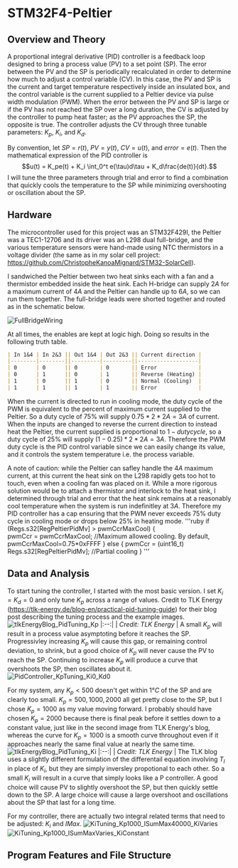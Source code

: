 # STM32F4-Peltier
## Overview and Theory
A proportional integral derivative (PID) controller is a feedback loop designed to bring a process value (PV) to a set point (SP). The error between the PV and the SP is periodically recalculated in order to determine how much to adjust a control variable (CV). In this case, the PV and SP is the current and target temperature respectively inside an insulated box, and the control variable is the current supplied to a Peltier device via pulse width modulation (PWM). When the error between the PV and SP is large or if the PV has not reached the SP over a long duration, the CV is adjusted by the controller to pump heat faster; as the PV approaches the SP, the opposite is true. The controller adjusts the CV through three tunable parameters: $K_p,$ $K_i,$ and $K_d.$

By convention, let $SP=r(t),$ $PV=y(t),$ $CV=u(t),$ and $error=e(t).$ Then the mathematical expression of the PID controller is 
$$u(t) = K_pe(t) + K_i \int_0^t e(\tau)d\tau + K_d\frac{de(t)}{dt}.$$
I will tune the three parameters through trial and error to find a combination that quickly cools the temperature to the SP while minimizing overshooting or oscillation about the SP.  

## Hardware

The microcontroller used for this project was an STM32F429I, the Peltier was a TEC1-12706 and its driver was an L298 dual full-bridge, and the various temperature sensors were hand-made using NTC thermistors in a voltage divider (the same as in my solar cell project: https://github.com/ChristopheKanoaMignard/STM32-SolarCell). 

I sandwiched the Peltier between two heat sinks each with a fan and a thermistor embedded inside the heat sink. Each H-bridge can supply $2A$ for a maximum current of $4A$ and the Peltier can handle up to $6A,$ so we can run them together. The full-bridge leads were shorted together and routed as in the schematic below. 

![FullBridgeWiring](https://github.com/user-attachments/assets/284014e7-fa30-48dc-9757-453fe9333bf5)

At all times, the enables are kept at logic high. Doing so results in the following truth table.
```markdown
| In 1&4 | In 2&3 || Out 1&4 | Out 2&3 || Current direction |
|--------|--------||---------|---------||-------------------|
| 0      | 0      || 0       | 0       || Error             |
| 0      | 1      || 0       | 1       || Reverse (Heating) |
| 1      | 0      || 1       | 0       || Normal (Cooling)  |
| 1      | 1      || 1       | 1       || Error             |
```

When the current is directed to run in cooling mode, the duty cycle of the PWM is equivalent to the percent of maximum current supplied to the Peltier. So a duty cycle of 75% will supply $0.75*2*2A=3A$ of current. When the inputs are changed to reverse the current direction to instead heat the Peltier, the current supplied is proportional to $1-duty cycle$, so a duty cycle of 25% will supply $(1-0.25)*2*2A=3A.$ Therefore the PWM duty cycle is the PID control variable since we can easily change its value, and it controls the system temperature i.e. the process variable. 

A note of caution: while the Peltier can safley handle the $4A$ maximum current, at this current the heat sink on the L298 rapidly gets too hot to touch, even when a cooling fan was placed on it. While a more rigorous solution would be to attach a thermistor and interlock to the heat sink, I determined through trial and error that the heat sink remains at a reasonably cool temperature when the system is run indefinitley at $3A.$ Therefore my PID controller has a cap ensuring that the PWM never exceeds 75% duty cycle in cooling mode or drops below 25% in heating mode. 
'''ruby
if (Regs.s32[RegPeltierPidMv] > pwmCcrMaxCool) {		
	pwmCcr = pwmCcrMaxCool;										//Maximum allowed cooling. By default, pwmCcrMaxCool=0.75*0xFFFF
}
else {
	pwmCcr = (uint16_t) Regs.s32[RegPeltierPidMv];				//Partial cooling
}
'''


## Data and Analysis
To start tuning the controller, I started with the most basic version. I set $K_i=K_d=0$ and only tune $K_p$ across a range of values. Credit to TLK Energy (https://tlk-energy.de/blog-en/practical-pid-tuning-guide) for their blog post describing the tuning process and the example images. 
![tlkEnergyBlog_PidTuning_Kp](https://github.com/user-attachments/assets/3d3d9f83-87d2-4914-9a59-c5852d74fdc2)
|:--:| 
| *Credit: TLK Energy* |
A small $K_p$ will result in a process value asymptoting before it reaches the SP. Progressivley increasing $K_p$ will cause this gap, or remaining control deviation, to shrink, but a good choice of $K_p$ will never cause the PV to reach the SP. Continuing to increase $K_p$ will produce a curve that overshoots the SP, then oscillates about it. 
![PidController_KpTuning_Ki0_Kd0](https://github.com/user-attachments/assets/b0bc164b-df30-4efb-b162-38ff8d55b7c3)

For my system, any $K_p<500$ doesn't get within $1°C$ of the SP and are clearly too small. $K_p = 500, 1000, 2000$ all get pretty close to the SP, but I chose $K_p = 1000$ as my value moving forward. I probably should have chosen $K_p = 2000$ because there is final peak before it settles down to a constant value, just like in the second image from TLK Energy's blog, whereas the curve for $K_p = 1000$ is a smooth curve throughout even if it approaches nearly the same final value at nearly the same time. 
![tlkEnergyBlog_PidTuning_Ki](https://github.com/user-attachments/assets/36ba07ea-01c4-430e-803e-d1f5588b7e9b)
|:--:| 
| *Credit: TLK Energy* |
The TLK blog uses a slightly different formulation of the differentail equation involving $T_I$ in place of $K_i$, but they are simply inversley propotional to each other. So a small $K_i$ will result in a curve that simply looks like a P controller. A good choice will cause PV to slightly overshoot the SP, but then quickly settle down to the SP. A large choice will cause a large overshoot and oscillations about the SP that last for a long time.

For my controller, there are actually two integral related terms that need to be adjusted: $K_i$ and $IMax.$ 
![KiTuning_Kp1000_ISumMax40000_KiVaries](https://github.com/user-attachments/assets/67bebd04-89bb-4870-a13f-fcefd4053b39)
![KiTuning_Kp1000_ISumMaxVaries_KiConstant](https://github.com/user-attachments/assets/1c227ea7-4b88-415f-a26f-ad8a1e5cbf2e)

## Program Features and File Structure
